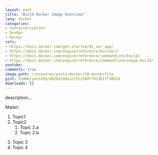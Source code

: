 ```yaml
---
layout: post
title: "Build Docker Image Overview"
lang: docker
categories:
- Containerization
- DevOps
- Docker
refs: 
- https://docs.docker.com/get-started/02_our_app/
- https://docs.docker.com/engine/reference/builder/
- https://docs.docker.com/engine/reference/commandline/build/
- https://docs.docker.com/engine/reference/commandline/image_build/
youtube: 
comments: true
image_path: /resources/posts/docker/10-dockerfile
gist: dimMaryanto93/d92bd18da1c73c230d7762361f738524
downloads: []
---
```



description...

Materi: 

1. Topic1
2. Topic2
    1. Topic 2.a
    2. Topic 2.b
<!--more-->
3. Topic 3
4. Topic 4